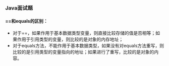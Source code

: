 ### Java面试题

#### ==和equals的区别：

- 对于==，如果作用于基本数据类型变量，则直接比较存储的值是否相等；如果作用于引用类型的变量，则比较的是对象的内存地址；
- 对于equals方法，不能作用于基本数据类型，如果没有对equals方法重写，则比较的是引用类型的变量指向的地址；如果进行了重写，比较的是对象的内容。